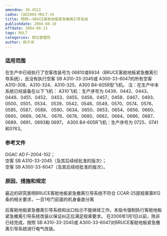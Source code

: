 ```yaml
---
amendno: 39-4522  
cadno: CAD2004-MULT-34  
title: 照明——BRUCE客舱地板紧急撤离引导系统  
publishdate: 2004-08-10  
effdate: 2004-08-13  
tags: MULT  
categories: 西北管理局  
author: 杨子洲  
---
```

  
### 适用范围  
在生产中已经执行了空客改装号为 06810或6934（BRUCE客舱地板紧急撤离引导系统），且没有执行空客 SB A310-33-2045或 A300-33-6047的所有空客 A310-308、A310-324、A310-325、A300 B4-605R型飞机。
注：在生产中本系统已经装备在以下飞机：
A310飞机：生产序号为 0439、0442、0443、0449、0451、0452、 0453、0455、0456、0457、0458、0467、0493、0500、0501、0534、 0539、0542、0548、0549、0570、0574、0576、0585、0587、0589、 0590、0634、0650、0653、0654、0656、0660、0665、0669、0674、 0676、0678、0680、0682、0684、0686、0687、0689、0691、0693和 0697。
A300 B4-605R飞机：生产序号为 0725、0741和0763。  
  
<!--more-->  
### 参考文件  
DGAC AD F-2004-102；  
空客 SB A310-33-2045（及其后续经批准的版次）；  
空客 SB A300-33-6047（及其后续经批准的版次）。  
  
### 原因、措施和规定  
最近的研究表明BRUCE客舱地板紧急撤离引导系统不符合 CCAR-25部规章第812条的相关要求，一旦1号门前面的机身垂直分离  
    
后客舱地板紧急撤离引导系统和出口标示不能继续工作。本指令强制执行客舱地板紧急撤离引导系统改装以保证纠正后满足规章要求。 在2006年1月1日以前，除非已经完成，按照 SB A310-33-2045或 A300-33-6047对BRUCE客舱地板紧急撤离引导系统进行电气改装。  

